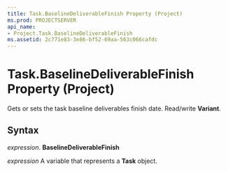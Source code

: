 ```yaml
---
title: Task.BaselineDeliverableFinish Property (Project)
ms.prod: PROJECTSERVER
api_name:
- Project.Task.BaselineDeliverableFinish
ms.assetid: 2c771e83-3e86-bf52-69aa-563c066cafdc
---
```



# Task.BaselineDeliverableFinish Property (Project)

Gets or sets the task baseline deliverables finish date. Read/write  **Variant**.


## Syntax

 _expression_. **BaselineDeliverableFinish**

 _expression_ A variable that represents a **Task** object.


